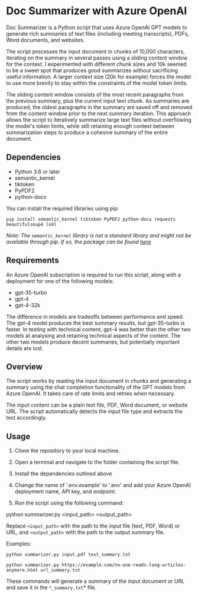 # Doc Summarizer with Azure OpenAI

Doc Summarizer is a Python script that uses Azure OpenAI GPT models to generate rich summaries of text files (including meeting transcripts), PDFs, Word documents, and websites.

The script processes the input document in chunks of 10,000 characters, iterating on the summary in several passes using a sliding content window for the context. I experimented with different chunk sizes and 10k seemed to be a sweet spot that produces good summarizes without sacrificing useful information. A larger context size (20k for example) forces the model to use more brevity to stay within the constraints of the model token limits. 

The sliding content window consists of the most recent paragraphs from the previous summary, plus the current input text chunk. As summaries are produced, the oldest paragraphs in the summary are saved off and removed from the content window prior to the next summary iteration. This approach allows the script to iteratively summarize large text files without overflowing the model's token limits, while still retaining enough context between summarization steps to produce a cohesive summary of the entire document.

## Dependencies

- Python 3.6 or later
- semantic_kernel
- tiktoken
- PyPDF2
- python-docx

You can install the required libraries using pip:

`pip install semantic_kernel tiktoken PyPDF2 python-docx requests beautifulsoup4 lxml`

_Note: The `semantic_kernel` library is not a standard library and might not be available through pip. If so, the package can be found [here](https://aka.ms/sk/pypi)_

## Requirements

An Azure OpenAI subscription is required to run this script, along with a deployment for one of the following models:
- gpt-35-turbo
- gpt-4
- gpt-4-32k

The difference in models are tradeoffs between performance and speed. The gpt-4 model produces the best summary results, but gpt-35-turbo is faster. In testing with technical content, gpt-4 was better than the other two models at analysing and retaining technical aspects of the content. The other two models produce decent summaries, but potentially important details are lost.

## Overview

The script works by reading the input document in chunks and generating a summary using the chat completion functionality of the GPT models from Azure OpenAI. It takes care of rate limits and retries when necessary.

The input content can be a plain text file, PDF, Word document, or website URL. The script automatically detects the input file type and extracts the text accordingly.

## Usage

1. Clone the repository to your local machine.

2. Open a terminal and navigate to the folder containing the script file.

3. Install the dependencies outlined above

4. Change the name of '.env.example' to '.env' and add your Azure OpenAI deployment name, API key, and endpoint.
 
5. Run the script using the following command:

python summarizer.py <input_path> <output_path>

Replace `<input_path>` with the path to the input file (text, PDF, Word) or URL, and `<output_path>` with the path to the output summary file.

Examples:

`python summarizer.py input.pdf text_summary.txt`

`python summarizer.py https://example.com/no-one-reads-long-articles-anymore.html url_summary.txt`

These commands will generate a summary of the input document or URL and save it in the `*_summary.txt`* file.
